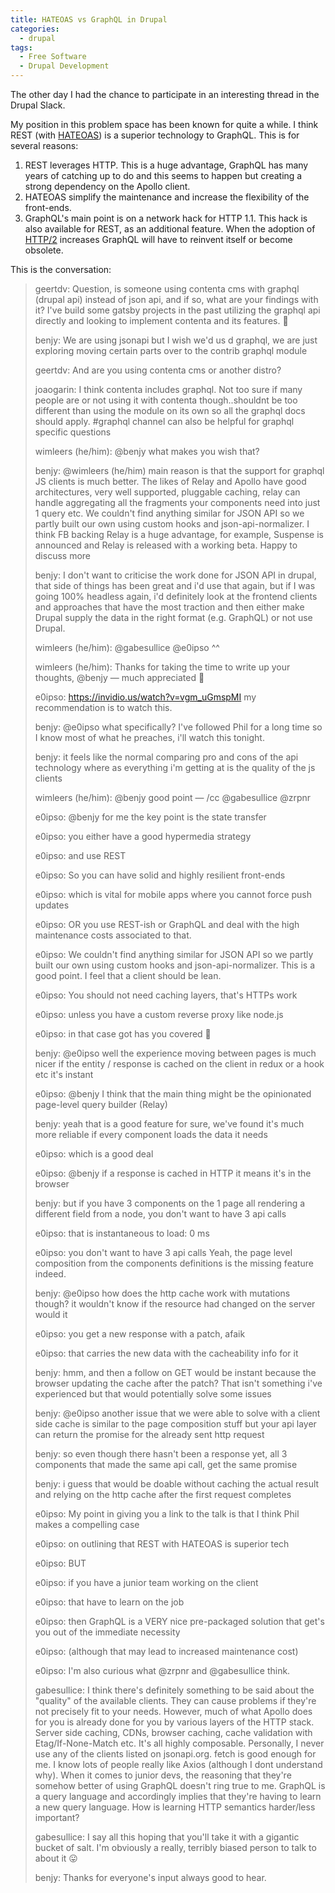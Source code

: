 ```yaml
---
title: HATEOAS vs GraphQL in Drupal
categories:
  - drupal
tags:
  - Free Software
  - Drupal Development
---
```

The other day I had the chance to participate in an interesting thread in the Drupal Slack.

My position in this problem space has been known for quite a while. I think REST
(with [HATEOAS](https://en.wikipedia.org/wiki/HATEOAS)) is a superior technology to GraphQL. This is for several
reasons:
<!-- more -->

  1. REST leverages HTTP. This is a huge advantage, GraphQL has many years of catching up to do and this seems to happen
  but creating a strong dependency on the Apollo client.
  1. HATEOAS simplify the maintenance and increase the flexibility of the front-ends.
  1. GraphQL's main point is on a network hack for HTTP 1.1. This hack is also available for REST, as an additional
  feature. When the adoption of [HTTP/2](https://en.wikipedia.org/wiki/HTTP/2) increases GraphQL will have to reinvent
  itself or become obsolete.

This is the conversation:

> geertdv: Question, is someone using contenta cms with graphql (drupal api)  instead of json api, and if so, what are your findings with it? I've build some gatsby projects in the past utilizing the graphql api directly and looking to implement contenta and its features. 🙂
> 
> benjy: We are using jsonapi but I wish we'd us d graphql, we are just exploring moving certain parts over to the contrib graphql module
> 
> geertdv: And are you using contenta cms or another distro?
> 
> joaogarin: I think contenta includes graphql. Not too sure if many people are or not using it with contenta though..shouldnt be too different than using the module on its own so all the graphql docs should apply. #graphql channel can also be helpful for graphql specific questions
> 
> wimleers (he/him): @benjy what makes you wish that?
> 
> benjy: @wimleers (he/him) main reason is that the support for graphql JS clients is much better. The likes of Relay and Apollo have good architectures, very well supported, pluggable caching, relay can handle aggregating all the fragments your components need into just 1 query etc. We couldn't find anything similar for JSON API so we partly built our own using custom hooks and json-api-normalizer. I think FB backing Relay is a huge advantage, for example, Suspense is announced and Relay is released with a working beta. Happy to discuss more
> 
> benjy: I don't want to criticise the work done for JSON API in drupal, that side of things has been great and i'd use that again, but if I was going 100% headless again, i'd definitely look at the frontend clients and approaches that have the most traction and then either make Drupal supply the data in the right format (e.g. GraphQL) or not use Drupal.
> 
> wimleers (he/him): @gabesullice @e0ipso ^^
> 
> wimleers (he/him): Thanks for taking the time to write up your thoughts, @benjy — much appreciated 🙂
> 
> e0ipso: https://invidio.us/watch?v=vgm_uGmspMI my recommendation is to watch this.
> 
> benjy: @e0ipso what specifically? I've followed Phil for a long time so I know most of what he preaches, i'll watch this tonight.
> 
> benjy: it feels like the normal comparing pro and cons of the api technology where as everything i'm getting at is the quality of the js clients
> 
> wimleers (he/him): @benjy good point — /cc @gabesullice @zrpnr
> 
> e0ipso: @benjy for me the key point is the state transfer
> 
> e0ipso: you either have a good hypermedia strategy
> 
> e0ipso: and use REST
> 
> e0ipso: So you can have solid and highly resilient front-ends
> 
> e0ipso: which is vital for mobile apps where you cannot force push updates
> 
> e0ipso: OR you use REST-ish or GraphQL and deal with the high maintenance costs associated to that.
> 
> e0ipso: We couldn't find anything similar for JSON API so we partly built our own using custom hooks and json-api-normalizer.
> This is a good point. I feel that a client should be lean.
> 
> e0ipso: You should not need caching layers, that's HTTPs work
> 
> e0ipso: unless you have a custom reverse proxy like node.js
> 
> e0ipso: in that case got has you covered 💯
> 
> benjy: @e0ipso well the experience moving between pages is much nicer if the entity / response is cached on the client in redux or a hook etc it's instant
> 
> e0ipso: @benjy I think that the main thing might be the opinionated page-level query builder (Relay)
> 
> benjy: yeah that is a good feature for sure, we've found it's much more reliable if every component loads the data it needs
> 
> e0ipso: which is a good deal
> 
> e0ipso: @benjy if a response is cached in HTTP it means it's in the browser
> 
> benjy: but if you have 3 components on the 1 page all rendering a different field from a node, you don't want to have 3 api calls
> 
> e0ipso: that is instantaneous to load: 0 ms
> 
> e0ipso: you don't want to have 3 api calls
> Yeah, the page level composition from the components definitions is the missing feature indeed.
> 
> benjy: @e0ipso how does the http cache work with mutations though? it wouldn't know if the resource had changed on the server would it
> 
> e0ipso: you get a new response with a patch, afaik
> 
> e0ipso: that carries the new data with the cacheability info for it
> 
> benjy: hmm, and then a follow on GET would be instant because the browser updating the cache after the patch? That isn't something i've experienced but that would potentially solve some issues
> 
> benjy: @e0ipso another issue that we were able to solve with a client side cache is similar to the page composition stuff but your api layer can return the promise for the already sent http request
> 
> benjy: so even though there hasn't been a response yet, all 3 components that made the same api call, get the same promise
> 
> benjy: i guess that would be doable without caching the actual result and relying on the http cache after the first request completes
> 
> e0ipso: My point in giving you a link to the talk is that I think Phil makes a compelling case
> 
> e0ipso: on outlining that REST with HATEOAS is superior tech
> 
> e0ipso: BUT
> 
> e0ipso: if you have a junior team working on the client
> 
> e0ipso: that have to learn on the job
> 
> e0ipso: then GraphQL is a VERY nice pre-packaged solution that get's you out of the immediate necessity
> 
> e0ipso: (although that may lead to increased maintenance cost)
> 
> e0ipso: I'm also curious what @zrpnr and @gabesullice think.
> 
> gabesullice: I think there's definitely something to be said about the "quality" of the available clients. They can cause problems if they're not precisely fit to your needs. However, much of what Apollo does for you is already done for you by various layers of the HTTP stack. Server side caching, CDNs, browser caching, cache validation with Etag/If-None-Match etc. It's all highly composable.
> Personally, I never use any of the clients listed on jsonapi.org. fetch is good enough for me. I know lots of people really like Axios (although I dont understand why).
> When it comes to junior devs, the reasoning that they're somehow better of using GraphQL doesn't ring true to me. GraphQL is a query language and accordingly implies that they're having to learn a new query language.  How is learning HTTP semantics harder/less important?
> 
> gabesullice: I say all this hoping that you'll take it with a gigantic bucket of salt. I'm obviously a really, terribly biased person to talk to about it 😛
> 
> benjy: Thanks for everyone's input always good to hear.
